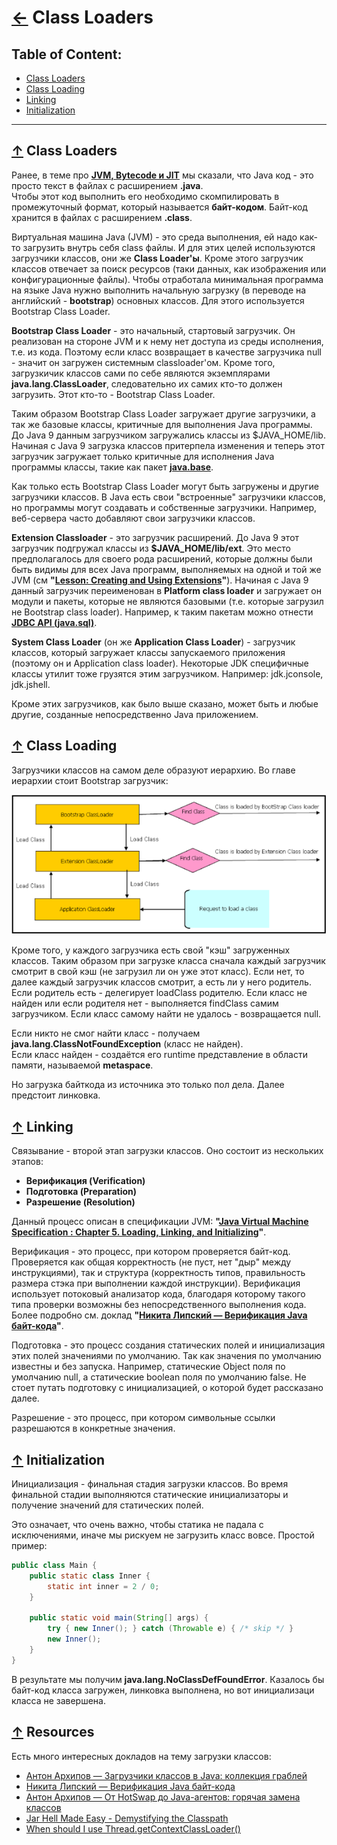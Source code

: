 # [←](../README.md) <a id="home"></a> Class Loaders

## Table of Content:
- [Class Loaders](#loaders)
- [Class Loading](#loading)
- [Linking](#linking)
- [Initialization](#initialization)

----

## [↑](#home) <a id="loaders"></a> Class Loaders
Ранее, в теме про **[JVM, Bytecode и JIT](../jvm.md)** мы сказали, что Java код - это просто текст в файлах с расширением **.java**.\
Чтобы этот код выполнить его необходимо скомпилировать в промежуточный формат, который называется **байт-кодом**. Байт-код хранится в файлах с расширением **.class**.

Виртуальная машина Java (JVM) - это среда выполнения, ей надо как-то загрузить внутрь себя class файлы. И для этих целей используются загрузчики классов, они же **Class Loader'ы**. Кроме этого загрузчик классов отвечает за поиск ресурсов (таки данных, как изображения или конфигурационные файлы). Чтобы отработала минимальная программа на языке Java нужно выполнить начальную загрузку (в переводе на английский - **bootstrap**) основных классов. Для этого используется Bootstrap Class Loader.

**Bootstrap Class Loader** - это начальный, стартовый загрузчик. Он реализован на стороне JVM и к нему нет доступа из среды исполнения, т.е. из кода. Поэтому если класс возвращает в качестве загрузчика null - значит он загружен системным classloader'ом. Кроме того, загрузкичик классов сами по себе являются экземплярами **java.lang.ClassLoader**, следовательно их самих кто-то должен загрузить. Этот кто-то - Bootstrap Class Loader.

Таким образом Bootstrap Class Loader загружает другие загрузчики, а так же базовые классы, критичные для выполнения Java программы. До Java 9 данным загрузчиком загружались классы из $JAVA_HOME/lib. Начиная с Java 9 загрузка классов притерпела изменения и теперь этот загрузчик загружает только критичные для исполнения Java программы классы, такие как пакет **[java.base](https://docs.oracle.com/en/java/javase/15/docs/api/java.base/module-summary.htmlх)**.

Как только есть Bootstrap Class Loader могут быть загружены и другие загрузчики классов. В Java есть свои "встроенные" загрузчики классов, но программы могут создавать и собственные загрузчики. Например, веб-сервера часто добавляют свои загрузчики классов.


**Extension Classloader** - это загрузчик расширений. До Java 9 этот загрузчик подгружал классы из **$JAVA_HOME/lib/ext**. Это место предполагалось для своего рода расширений, которые должны были быть видимы для всех Java программ, выполняемых на одной и той же JVM (см **"[Lesson: Creating and Using Extensions](https://docs.oracle.com/javase/tutorial/ext/basics/install.html)"**). Начиная с Java 9 данный загрузчик переименован в **Platform class loader** и загружает он модули и пакеты, которые не являются базовыми (т.е. которые загрузил не Bootstrap class loader). Например, к таким пакетам можно отнести **[JDBC API (java.sql)](https://docs.oracle.com/en/java/javase/15/docs/api/java.sql/module-summary.html)**.

**System Class Loader** (он же **Application Class Loader**) - загрузчик классов, который загружает классы запускаемого приложения (поэтому он и Application class loader). Некоторые JDK специфичные классы утилит тоже грузятся этим загрузчиком. Например: jdk.jconsole, jdk.jshell.

Кроме этих загрузчиков, как было выше сказано, может быть и любые другие, созданные непосредственно Java приложением.


## [↑](#home) <a id="loading"></a> Class Loading
Загрузчики классов на самом деле образуют иерархию. Во главе иерархии стоит Bootstrap загрузчик:

![](../img/jvm/1_classloaders.png)

Кроме того, у каждого загрузчика есть свой "кэш" загруженных классов. Таким образом при загрузке класса сначала каждый загрузчик смотрит в свой кэш (не загрузил ли он уже этот класс). Если нет, то далее каждый загрузчик классов смотрит, а есть ли у него родитель. Если родитель есть - делегирует loadClass родителю. Если класс не найден или если родителя нет - выполняется findClass самим загрузчиком. Если класс самому найти не удалось - возвращается null.

Если никто не смог найти класс - получаем **java.lang.ClassNotFoundException** (класс не найден).\
Если класс найден - создаётся его runtime представление в области памяти, называемой **metaspace**.

Но загрузка байткода из источника это только пол дела. Далее предстоит линковка.


## [↑](#home) <a id="linking"></a> Linking
Связывание - второй этап загрузки классов. Оно состоит из нескольких этапов:
- **Верификация (Verification)**
- **Подготовка (Preparation)**
- **Разрешение (Resolution)**

Данный процесс описан в спецификации JVM: **"[Java Virtual Machine Specification : Chapter 5. Loading, Linking, and Initializing](https://docs.oracle.com/javase/specs/jvms/se8/html/jvms-5.html#jvms-5.4)"**.

Верификация - это процесс, при котором проверяется байт-код. Проверяется как общая корректность (не пуст, нет "дыр" между инструкциями), так и структура (корректность типов, правильность размера стэка при выполнении каждой инструкции). Верификация использует потоковый анализатор кода, благодаря которому такого типа проверки возможны без непосредственного выполнения кода.\
Более подробно см. доклад **"[Никита Липский — Верификация Java байт-кода](https://youtu.be/m16AIz1fIFI?t=640)"**.

Подготовка - это процесс создания статических полей и инициализация этих полей значениями по умолчанию. Так как значения по умолчанию известны и без запуска. Например, статические Object поля по умолчанию null, а статические boolean поля по умолчанию false. Не стоет путать подготовку с инициализацией, о которой будет рассказано далее.

Разрешение - это процесс, при котором символьные ссылки разрешаются в конкретные  значения.


## [↑](#home) <a id="initialization"></a> Initialization
Инициализация - финальная стадия загрузки классов. Во время финальной стадии выполняются статические инициализаторы и получение значений для статических полей.

Это означает, что очень важно, чтобы статика не падала с исключениями, иначе мы рискуем не загрузить класс вовсе.
Простой пример:
```java
public class Main {
    public static class Inner {
        static int inner = 2 / 0;
    }

    public static void main(String[] args) {
        try { new Inner(); } catch (Throwable e) { /* skip */ }
        new Inner();
    }
}
```
В результате мы получим **java.lang.NoClassDefFoundError**. Казалось бы байт-код класса загружен, линковка выполнена, но вот инициализаци класса не завершена.


## [↑](#home) <a id="resources"></a> Resources
Есть много интересных докладов на тему загрузки классов:
- [Антон Архипов — Загрузчики классов в Java: коллекция граблей](https://www.youtube.com/watch?v=RHVzgXff9jg)
- [Никита Липский — Верификация Java байт-кода](https://www.youtube.com/watch?v=m16AIz1fIFI)
- [Антон Архипов — От HotSwap до Java-агентов: горячая замена классов](https://www.youtube.com/watch?v=wJwCjXcCH90)
- [Jar Hell Made Easy - Demystifying the Classpath](https://dzone.com/articles/jar-hell-made-easy)
- [When should I use Thread.getContextClassLoader()](https://www.infoworld.com/article/2077344/find-a-way-out-of-the-classloader-maze.html)